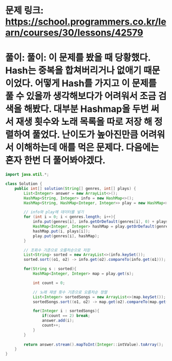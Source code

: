 # 문제 링크: https://school.programmers.co.kr/learn/courses/30/lessons/42579
# 풀이: 풀이: 이 문제를 봤을 때 당황했다. Hash는 중복을 합쳐버리거나 없애기 때문이었다. 어떻게 Hash를 가지고 이 문제를 풀 수 있을까 생각해보다가 어려워서 조금 검색을 해봤다. 대부분 Hashmap을 두번 써서 재생 횟수와 노래 목록을 따로 저장 해 정렬하여 풀었다. 난이도가 높아진만큼 어려워서 이해하는데 애를 먹은 문제다. 다음에는 혼자 한번 더 풀어봐야겠다.

```java
import java.util.*;

class Solution {
    public int[] solution(String[] genres, int[] plays) {
        List<Integer> answer = new ArrayList<>();
        HashMap<String, Integer> info = new HashMap<>();
        HashMap<String, HashMap<Integer, Integer>> play = new HashMap<>();

        // info와 play에 데이터를 넣기
        for (int i = 0; i < genres.length; i++){
            info.put(genres[i], info.getOrDefault(genres[i], 0) + plays[i]);
            HashMap<Integer, Integer> hashMap = play.getOrDefault(genres[i], new HashMap<>());
            hashMap.put(i, plays[i]);
            play.put(genres[i], hashMap);
        }

        // 조회수 기준으로 오름차순으로 저장
        List<String> sorted = new ArrayList<>(info.keySet());
        sorted.sort((o1, o2) -> info.get(o2).compareTo(info.get(o1)));

        for(String s : sorted){
            HashMap<Integer, Integer> map = play.get(s);

            int count = 0;

            // 노래 재생 횟수 기준으로 오름차순 정렬
            List<Integer> sortedSongs = new ArrayList<>(map.keySet());
            sortedSongs.sort((o1, o2) -> map.get(o2).compareTo(map.get(o1)));

            for(Integer i : sortedSongs){
                if(count == 2) break;
                answer.add(i);
                count++;
            }
        }
        
        return answer.stream().mapToInt(Integer::intValue).toArray();
    }
}
```